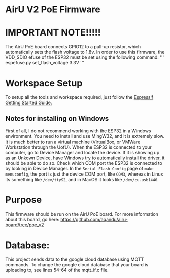 # AirU V2 PoE Firmware

# IMPORTANT NOTE!!!!!
The AirU PoE board connects GPIO12 to a pull-up resistor, which automatically sets the flash voltage to 1.8v. In order to use this firmware, the VDD_SDIO efuse of the ESP32 must be set using the following command:
'''
espefuse.py set_flash_voltage 3.3V
'''

# Workspace Setup
To setup all the tools and workspace required, just follow the [Espressif Getting Started Guide.](https://docs.espressif.com/projects/esp-idf/en/latest/get-started/) 

## Notes for installing on Windows
First of all, I do not recommend working with the ESP32 in a Windows environment. You need to install and use MingW32, and it is extremely slow. It is much better to run a virtual machine (VirtualBox, or VMWare Workstation through the UofU). When the ESP32 is connected to your computer, go to Device Manager and locate the device. If it is showing up as an Unkown Device, have Windows try to automatically install the driver, it should be able to do so. Check which COM port the ESP32 is connected to by looking in Device Manager. In the `Serial Flash Config` page of `make menuconfig`, the port is just the device COM port, like `COM3`, whereas in Linux its something like `/dev/ttyS2`, and in MacOS it looks like `/dev/cu.usb1440`. 

# Purpose
This firmware should be run on the AirU PoE board. For more information about this board, go here: https://github.com/aqandu/airu-board/tree/poe_v2

# Database:
This project sends data to the google cloud database using MQTT commands. To change the google cloud database that your board is uploading to, see lines 54-64 of the mqtt_if.c file.


